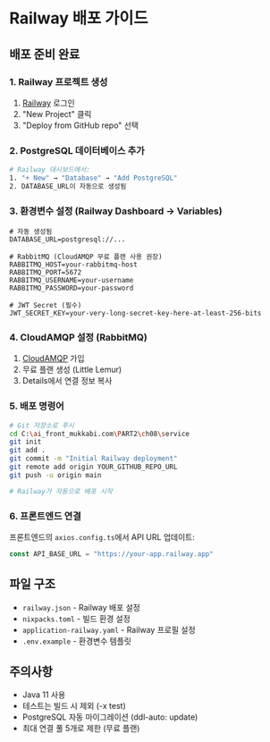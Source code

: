 # Railway 배포 가이드

## 배포 준비 완료

### 1. Railway 프로젝트 생성
1. [Railway](https://railway.app) 로그인
2. "New Project" 클릭
3. "Deploy from GitHub repo" 선택

### 2. PostgreSQL 데이터베이스 추가
```bash
# Railway 대시보드에서:
1. "+ New" → "Database" → "Add PostgreSQL"
2. DATABASE_URL이 자동으로 생성됨
```

### 3. 환경변수 설정 (Railway Dashboard → Variables)
```env
# 자동 생성됨
DATABASE_URL=postgresql://...

# RabbitMQ (CloudAMQP 무료 플랜 사용 권장)
RABBITMQ_HOST=your-rabbitmq-host
RABBITMQ_PORT=5672
RABBITMQ_USERNAME=your-username
RABBITMQ_PASSWORD=your-password

# JWT Secret (필수)
JWT_SECRET_KEY=your-very-long-secret-key-here-at-least-256-bits
```

### 4. CloudAMQP 설정 (RabbitMQ)
1. [CloudAMQP](https://www.cloudamqp.com/) 가입
2. 무료 플랜 생성 (Little Lemur)
3. Details에서 연결 정보 복사

### 5. 배포 명령어
```bash
# Git 저장소로 푸시
cd C:\ai_front_mukkabi.com\PART2\ch08\service
git init
git add .
git commit -m "Initial Railway deployment"
git remote add origin YOUR_GITHUB_REPO_URL
git push -u origin main

# Railway가 자동으로 배포 시작
```

### 6. 프론트엔드 연결
프론트엔드의 `axios.config.ts`에서 API URL 업데이트:
```typescript
const API_BASE_URL = "https://your-app.railway.app"
```

## 파일 구조
- `railway.json` - Railway 배포 설정
- `nixpacks.toml` - 빌드 환경 설정
- `application-railway.yaml` - Railway 프로필 설정
- `.env.example` - 환경변수 템플릿

## 주의사항
- Java 11 사용
- 테스트는 빌드 시 제외 (-x test)
- PostgreSQL 자동 마이그레이션 (ddl-auto: update)
- 최대 연결 풀 5개로 제한 (무료 플랜)